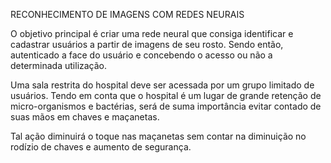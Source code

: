 
RECONHECIMENTO DE IMAGENS COM REDES NEURAIS

O objetivo principal é criar uma rede neural que consiga identificar e cadastrar usuários a partir de imagens de seu rosto. Sendo então, autenticado a face do usuário e concebendo o acesso ou não a determinada utilização.

Uma sala restrita do hospital deve ser acessada por um grupo limitado de usuários. Tendo em conta que o hospital é um lugar de grande retenção de micro-organismos e bactérias, será de suma importância evitar contado de suas mãos em chaves e maçanetas.

Tal ação diminuirá o toque nas maçanetas sem contar na diminuição no rodízio de chaves e aumento de segurança.
